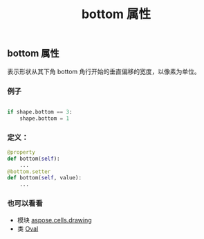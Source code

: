 ﻿---
title: bottom 属性
second_title: Aspose.Cells for Python via .NET API 参考文献
description:
type: docs
weight: 290
url: /zh/python-net/aspose.cells.drawing/oval/bottom/
is_root: false
---
## bottom 属性

表示形状从其下角 bottom 角行开始的垂直偏移的宽度，以像素为单位。

### 例子

```python

if shape.bottom == 3:
    shape.bottom = 1

```
### 定义：
```python
@property
def bottom(self):
    ...
@bottom.setter
def bottom(self, value):
    ...
```

### 也可以看看
* 模块 [aspose.cells.drawing](../../)
* 类 [Oval](/cells/zh/python-net/aspose.cells.drawing/oval)
